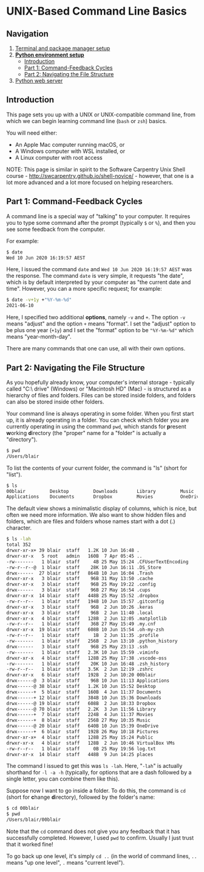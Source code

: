 # UNIX-Based Command Line Basics

## Navigation

1. [Terminal and package manager setup](01-terminal-setup.md)
2. **[Python environment setup](02-python-setup.md)**
    - [Introduction](#introduction)
    - [Part 1: Command-Feedback Cycles](#part1)
    - [Part 2: Navigating the File Structure](#part2)
3. [Python web server](03-python-web-server.md)

<a name="introduction"></a>
## Introduction

This page sets you up with a UNIX or UNIX-compatible command line, from which we can begin learning command line (`bash` or `zsh`) basics.

You will need either:
- An Apple Mac computer running macOS, or
- A Windows computer with WSL installed, or
- A Linux computer with root access

NOTE: This page is similar in spirit to the Software Carpentry Unix Shell course - http://swcarpentry.github.io/shell-novice/ - however, that one is a lot more advanced and a lot more focused on helping researchers.

<a name="part1"></a>
## Part 1: Command-Feedback Cycles

A command line is a special way of "talking" to your computer. It requires you to type some command after the prompt (typically `$` or `%`), and then you see some feedback from the computer.

For example:

```bash
$ date
Wed 10 Jun 2020 16:19:57 AEST
```

Here, I issued the command `date` and `Wed 10 Jun 2020 16:19:57 AEST` was the response. The command `date` is very simple, it requests "the date", which is by default interpreted by your computer as "the current date and time". However, you can a more specific request; for example:

```bash
$ date -v+1y +"%Y-%m-%d"
2021-06-10
```

Here, I specified two additional **options**, namely `-v` and `+`. The option `-v` means "adjust" and the option `+` means "format". I set the "adjust" option to be plus one year (`+1y`) and I set the "format" option to be `"%Y-%m-%d"` which means "year-month-day".

There are many commands that one can use, all with their own options.

<a name="part2"></a>
## Part 2: Navigating the File Structure

As you hopefully already know, your computer's internal storage - typically called "C:\ drive" (Windows) or "Macintosh HD" (Mac) - is structured as a hierarchy of files and folders. Files can be stored inside folders, and folders can also be stored inside other folders.

Your command line is always operating in some folder. When you first start up, it is already operating in a folder. You can check which folder you are currently operating in using the command `pwd`, which stands for **p**resent **w**orking **d**irectory (the "proper" name for a "folder" is actually a "directory").

```bash
$ pwd
/Users/blair
```

To list the contents of your current folder, the command is "ls" (short for "list").

```bash
$ ls 
00blair         Desktop         Downloads       Library         Music           Pictures        VirtualBox VMs  places
Applications    Documents       Dropbox         Movies          OneDrive        Public          log.txt
```

The default view shows a minimalistic display of columns, which is nice, but often we need more information. We also want to show hidden files and folders, which are files and folders whose names start with a dot (.) character.

```bash
$ ls -lah
total 352
drwxr-xr-x+ 39 blair  staff   1.2K 10 Jun 16:48 .
drwxr-xr-x   5 root   admin   160B  7 Apr 05:45 ..
-rw-------   1 blair  staff     4B 25 May 15:24 .CFUserTextEncoding
-rw-r--r--@  1 blair  staff    28K 10 Jun 16:11 .DS_Store
drwx------  27 blair  staff   864B 10 Jun 16:04 .Trash
drwxr-xr-x   3 blair  staff    96B 31 May 13:50 .cache
drwxr-xr-x   3 blair  staff    96B 25 May 19:22 .config
drwx------   3 blair  staff    96B 27 May 16:54 .cups
drwxr-xr-x  14 blair  staff   448B 25 May 15:52 .dropbox
-rw-r--r--   1 blair  staff   194B 10 Jun 15:57 .gitconfig
drwxr-xr-x   3 blair  staff    96B  2 Jun 10:26 .keras
drwxr-xr-x   3 blair  staff    96B  2 Jun 11:40 .local
drwxr-xr-x   4 blair  staff   128B  2 Jun 12:05 .matplotlib
-rw-r--r--   1 blair  staff    36B 27 May 15:49 .my.cnf
drwxr-xr-x  19 blair  staff   608B 10 Jun 15:54 .oh-my-zsh
-rw-r--r--   1 blair  staff     1B  2 Jun 11:35 .profile
-rw-------   1 blair  staff   256B  2 Jun 13:10 .python_history
drwx------   3 blair  staff    96B 25 May 23:13 .ssh
-rw-------   1 blair  staff   2.3K 10 Jun 15:59 .viminfo
drwxr-xr-x   4 blair  staff   128B 25 May 17:38 .vscode-oss
-rw-------   1 blair  staff    20K 10 Jun 16:48 .zsh_history
-rw-r--r--   1 blair  staff   3.5K  2 Jun 12:19 .zshrc
drwxr-xr-x   6 blair  staff   192B  2 Jun 10:20 00blair
drwx------@  3 blair  staff    96B 10 Jun 11:13 Applications
drwx------@ 38 blair  staff   1.2K 10 Jun 15:52 Desktop
drwx------+  5 blair  staff   160B  4 Jun 11:37 Documents
drwx------+ 12 blair  staff   384B 10 Jun 15:36 Downloads
drwx------@ 19 blair  staff   608B  2 Jun 18:33 Dropbox
drwx------@ 70 blair  staff   2.2K  3 Jun 11:56 Library
drwx------+  7 blair  staff   224B  4 Jun 11:37 Movies
drwx------+  8 blair  staff   256B 27 May 10:35 Music
drwx------@ 20 blair  staff   640B 10 Jun 15:39 OneDrive
drwx------+  6 blair  staff   192B 26 May 10:18 Pictures
drwxr-xr-x+  4 blair  staff   128B 25 May 15:24 Public
drwxr-xr-x   4 blair  staff   128B  2 Jun 10:46 VirtualBox VMs
-rw-r--r--   1 blair  staff     0B 25 May 19:56 log.txt
drwxr-xr-x  14 blair  staff   448B  9 Jun 14:25 places
```

The command I issued to get this was `ls -lah`. Here, "`-lah`" is actually shorthand for `-l -a -h` (typically, for options that are a dash followed by a single letter, you can combine them like this).

Suppose now I want to go inside a folder. To do this, the command is `cd` (short for **c**hange **d**irectory), followed by the folder's name:

```bash
$ cd 00blair
$ pwd
/Users/blair/00blair
```

Note that the `cd` command does not give you any feedback that it has successfully completed. However, I used `pwd` to confirm. Usually I just trust that it worked fine!

To go back up one level, it's simply `cd ..` (in the world of command lines, `..` means "up one level", `.` means "current level").